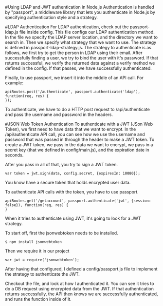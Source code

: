 #Using LDAP and JWT authentication in Node.js
Authentication is handled by "passport", a middleware library that lets you authenticate in Node.js by specifying authentication style and a strategy.

#LDAP Authentication
For LDAP authentication, check out the passport-ldap.js file inside config. This file configs our LDAP authentication method. In the file we specify the LDAP server location, and the directory we want to search in. Then we specify what strategy that we want to use. The strategy is defined in passport-ldap-strategy.js. The strategy to authenticate is as follows, we first try to get the person in LDAP using their email. After successfully finding a user, we try to bind the user with it's password. If that returns successful, we verify the returned data against a verify method we defined in the config. If that passes, we have successfully authenticated.

Finally, to use passport, we insert it into the middle of an API call. For example:

    apiRoutes.post('/authenticate', passport.authenticate('ldap'), function(req, res) {
    });

To authenticate, we have to do a HTTP post request to /api/authenticate and pass the username and password in the headers.


#JSON Web Token Authentication
To authenticate with a JWT (JSon Web Token), we first need to have data that we want to encrypt. In the /api/authenticate API call, you can see how we use the username and password that was passed in through the header to make a JWT token. To create a JWT token, we pass in the data we want to encrypt, we pass in a secret key (that we defined in config/main.js), and the expiration date in seconds.

After you pass in all of that, you try to sign a JWT token.

    var token = jwt.sign(data, config.secret, {expiresIn: 10080});

You know have a secure token that holds encrypted user data.

To authenticate API calls with the token, you have to use passport.

    apiRoutes.get('/getaccount', passport.authenticate('jwt', {session: false}), function(req, res) {
    }

When it tries to authenticate using JWT, it's going to look for a JWT strategy.

To start off, first the jsonwebtoken needs to be installed.

    $ npm install jsonwebtoken

Then we require it in our project

    var jwt = require('jsonwebtoken');

After having that configured, I defined a config/passport.js file to implement the strategy to authenticate the JWT.

Checkout the file, and look at how I authenticated it. You can see it tries to do a DB request using encrypted data from the JWT. If that authentication returns successfully, the API then knows we are successfully authenticated, and runs the function inside of it.
